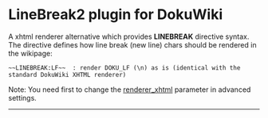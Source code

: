 # LineBreak2 plugin for DokuWiki

A xhtml renderer alternative which provides **LINEBREAK** directive syntax. 
The directive defines how line break (new line) chars should be rendered in the wikipage:

    ~~LINEBREAK:LF~~  : render DOKU_LF (\n) as is (identical with the standard DokuWiki XHTML renderer)


Note: You need first to change the [renderer_xhtml](https://www.dokuwiki.org/config:renderer_xhtml) parameter in advanced settings.


----

